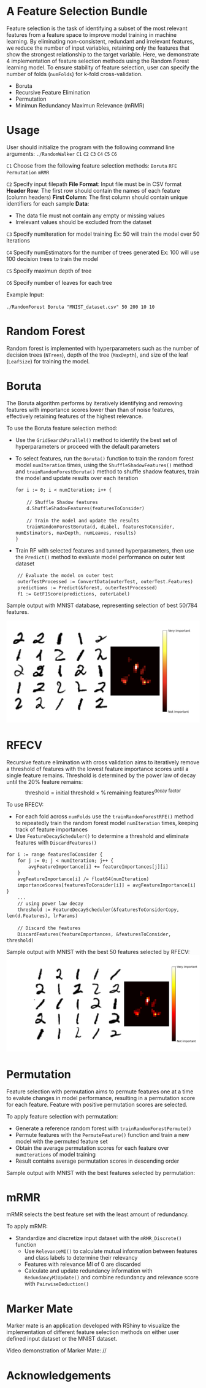 # A Feature Selection Bundle

Feature selection is the task of identifying a subset of the most relevant features from a feature space to improve model training in machine learning. By eliminating non-consistent, redundant and irrelevant features, we reduce the number of input variables, retaining only the features that show the strongest relationship to the target variable. Here, we demonstrate 4 implementation of feature selection methods using the Random Forest learning model. To ensure stability of feature selection, user can specify the number of folds (`numFolds`) for k-fold cross-validation. 
- Boruta
- Recursive Feature Elimination  
- Permutation
- Minimun Redundancy Maximun Relevance (mRMR) 

# Usage

User should initialize the program with the following command line arguments:
`./RandomWalker` `C1` `C2` `C3` `C4` `C5` `C6` 

`C1` Choose from the following feature selection methods:
`Boruta`
`RFE`
`Permutation`
`mRMR`

`C2` Specify input filepath
**File Format**: Input file must be in CSV format
**Header Row**: The first row should contain the names of each feature (column headers)
**First Column**: The first column should contain unique identifiers for each sample
**Data**: 
- The data file must not contain any empty or missing values
- Irrelevant values should be excluded from the dataset

`C3` Specify numIteration for model training
Ex: 50 will train the model over 50 iterations

`C4` Specify numEstimators for the number of trees generated
Ex: 100 will use 100 decision trees to train the model

`C5` Specify maximun depth of tree

`C6` Specify number of leaves for each tree

Example Input: 

`./RandomForest Boruta "MNIST_dataset.csv" 50 200 10 10`



# Random Forest

Random forest is implemented with hyperparameters such as the number of decision trees (`NTrees`), depth of the tree (`MaxDepth`), and size of the leaf (`LeafSize`) for training the model. 


# Boruta

The Boruta algorithm performs by iteratively identifying and removing features with importance scores lower than than of noise features, effectively retaining features of the highest relevance. 

To use the Boruta feature selection method:
- Use the `GridSearchParallel()` method to identify the best set of hyperparameters or proceed with the default parameters
- To select features, run the `Boruta()` function to train the random forest model `numIteration` times, using the `ShuffleShadowFeatures()` method and `trainRandomForestBoruta()` method to shuffle shadow features, train the model 
and update results over each iteration
    ```
    for i := 0; i < numIteration; i++ {

		// Shuffle Shadow features
		d.ShuffleShadowFeatures(featuresToConsider)

		// Train the model and update the results
		trainRandomForestBoruta(d, dLabel, featuresToConsider, numEstimators, maxDepth, numLeaves, results)
    }
    ```

- Train RF with selected features and tunned hyperparameters, then use the `Predict()` method to evaluate model performance on outer test dataset

```
	// Evaluate the model on outer test
	outerTestProcessed := ConvertData(outerTest, outerTest.Features)
	predictions := Predict(&forest, outerTestProcessed)
	f1 := GetF1Score(predictions, outerLabel)
```
Sample output with MNIST database, representing selection of best 50/784 features. 

![Boruta MNIST visualization](result_images/Boruta_MNIST.png)

# RFECV

Recursive feature elimination with cross validation aims to iteratively remove a threshold of features with the lowest feature importance scores until a single feature remains. Threshold is determined by the power law of decay until the 20% feature remains:
$$
\text{threshold} = \text{initial threshold} \times \% \, \text{remaining features} ^ \text{decay factor}
$$

To use RFECV:

- For each fold across `numFolds` use the `trainRandomForestRFE()` method to repeatedly train the random forest model `numIteration` times, keeping track of feature importances
- Use `FeatureDecayScheduler()` to determine a threshold and eliminate features with `DiscardFeatures()`

```
for i := range featuresToConsider {
	for j := 0; j < numIteration; j++ {
		avgFeatureImportance[i] += featureImportances[j][i]
	}
	avgFeatureImportance[i] /= float64(numIteration)
	importanceScores[featuresToConsider[i]] = avgFeatureImportance[i]
}
    ...
    // using power law decay
    threshold := FeatureDecayScheduler(&featuresToConsiderCopy, len(d.Features), lrParams)

    // Discard the features
    DiscardFeatures(featureImportances, &featuresToConsider, threshold)         

```
Sample output with MNIST with the best 50 features selected by RFECV:
![RFECV MNIST visualization](result_images/RFE_MNIST.jpg)



# Permutation
Feature selection with permutation aims to permute features one at a time to evalute changes in model performance, resulting in a permutation score for each feature. Feature with positive permutation scores are selected. 

To apply feature selection with permutation:
- Generate a reference random forest with `trainRandomForestPermute()` 
- Permute features with the `PermuteFeature()` function and train a new model with the permuted feature set
- Obtain the average permutation scores for each feature over `numIterations` of model training 
- Result contains average permutation scores in descending order



Sample output with MNIST with the best features selected by permutation:


# mRMR

mRMR selects the best feature set with the least amount of redundancy. 

To apply mRMR:

- Standardize and discretize input dataset with the `mRMR_Discrete()` function
    - Use `RelevanceMI()` to calculate mutual information between features and class labels to determine their relevancy
    - Features with relevance MI of 0 are discarded
    - Calculate and update redundancy information with `RedundancyMIUpdate()` and combine redundancy and relevance score with `PairwiseDeduction()`

# Marker Mate 

Marker mate is an application developed with RShiny to visualize the implementation of different feature selection methods on either user defined input dataset or the MNIST dataset.

Video demonstration of Marker Mate:
//

# Acknowledgements


